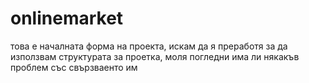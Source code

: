 # onlinemarket
това е началната форма на проекта, искам да я преработя за да използвам структурата за проетка, моля погледни има ли някакъв проблем със свързваенто им
